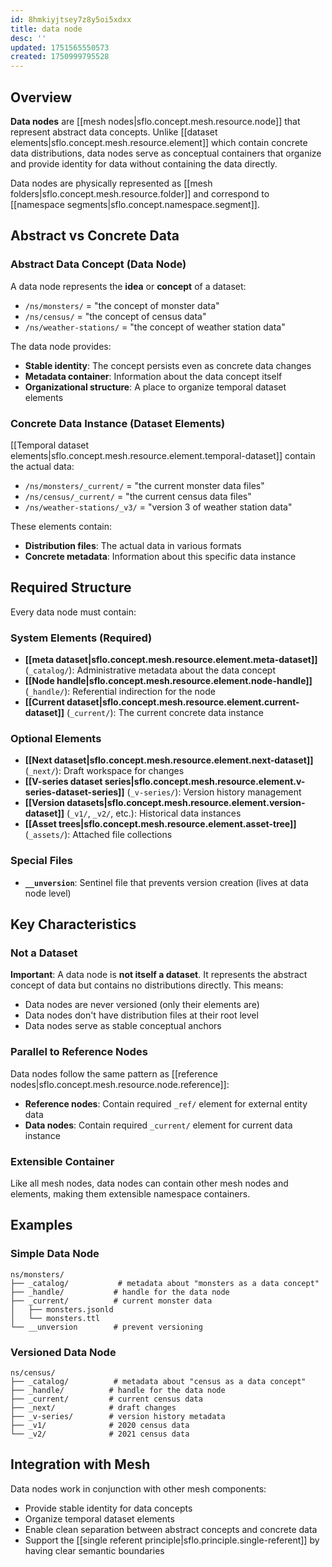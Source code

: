 ```yaml
---
id: 8hmkiyjtsey7z8y5oi5xdxx
title: data node
desc: ''
updated: 1751565550573
created: 1750999795528
---
```


## Overview

**Data nodes** are [[mesh nodes|sflo.concept.mesh.resource.node]] that represent abstract data concepts. Unlike [[dataset elements|sflo.concept.mesh.resource.element]] which contain concrete data distributions, data nodes serve as conceptual containers that organize and provide identity for data without containing the data directly.

Data nodes are physically represented as [[mesh folders|sflo.concept.mesh.resource.folder]] and correspond to [[namespace segments|sflo.concept.namespace.segment]].

## Abstract vs Concrete Data

### Abstract Data Concept (Data Node)
A data node represents the **idea** or **concept** of a dataset:
- `/ns/monsters/` = "the concept of monster data"
- `/ns/census/` = "the concept of census data"
- `/ns/weather-stations/` = "the concept of weather station data"

The data node provides:
- **Stable identity**: The concept persists even as concrete data changes
- **Metadata container**: Information about the data concept itself
- **Organizational structure**: A place to organize temporal dataset elements

### Concrete Data Instance (Dataset Elements)
[[Temporal dataset elements|sflo.concept.mesh.resource.element.temporal-dataset]] contain the actual data:
- `/ns/monsters/_current/` = "the current monster data files"
- `/ns/census/_current/` = "the current census data files"  
- `/ns/weather-stations/_v3/` = "version 3 of weather station data"

These elements contain:
- **Distribution files**: The actual data in various formats
- **Concrete metadata**: Information about this specific data instance

## Required Structure

Every data node must contain:

### System Elements (Required)
- **[[meta dataset|sflo.concept.mesh.resource.element.meta-dataset]]** (`_catalog/`): Administrative metadata about the data concept
- **[[Node handle|sflo.concept.mesh.resource.element.node-handle]]** (`_handle/`): Referential indirection for the node
- **[[Current dataset|sflo.concept.mesh.resource.element.current-dataset]]** (`_current/`): The current concrete data instance

### Optional Elements
- **[[Next dataset|sflo.concept.mesh.resource.element.next-dataset]]** (`_next/`): Draft workspace for changes
- **[[V-series dataset series|sflo.concept.mesh.resource.element.v-series-dataset-series]]** (`_v-series/`): Version history management
- **[[Version datasets|sflo.concept.mesh.resource.element.version-dataset]]** (`_v1/`, `_v2/`, etc.): Historical data instances
- **[[Asset trees|sflo.concept.mesh.resource.element.asset-tree]]** (`_assets/`): Attached file collections

### Special Files
- **`__unversion`**: Sentinel file that prevents version creation (lives at data node level)

## Key Characteristics

### Not a Dataset
**Important**: A data node is **not itself a dataset**. It represents the abstract concept of data but contains no distributions directly. This means:
- Data nodes are never versioned (only their elements are)
- Data nodes don't have distribution files at their root level
- Data nodes serve as stable conceptual anchors

### Parallel to Reference Nodes
Data nodes follow the same pattern as [[reference nodes|sflo.concept.mesh.resource.node.reference]]:
- **Reference nodes**: Contain required `_ref/` element for external entity data
- **Data nodes**: Contain required `_current/` element for current data instance

### Extensible Container
Like all mesh nodes, data nodes can contain other mesh nodes and elements, making them extensible namespace containers.

## Examples

### Simple Data Node
```
ns/monsters/
├── _catalog/           # metadata about "monsters as a data concept"
├── _handle/           # handle for the data node
├── _current/          # current monster data
│   ├── monsters.jsonld
│   └── monsters.ttl
└── __unversion        # prevent versioning
```

### Versioned Data Node
```
ns/census/
├── _catalog/          # metadata about "census as a data concept"
├── _handle/          # handle for the data node  
├── _current/         # current census data
├── _next/            # draft changes
├── _v-series/        # version history metadata
├── _v1/              # 2020 census data
└── _v2/              # 2021 census data
```

## Integration with Mesh

Data nodes work in conjunction with other mesh components:
- Provide stable identity for data concepts
- Organize temporal dataset elements
- Enable clean separation between abstract concepts and concrete data
- Support the [[single referent principle|sflo.principle.single-referent]] by having clear semantic boundaries
